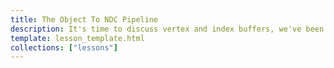 ```yaml
---
title: The Object To NDC Pipeline
description: It's time to discuss vertex and index buffers, we've been able to get by without them until now, but if we want to draw models, it's the most straight forward way. We'll also need to cover depth so that we don't render objects triangles farther away from the camera on top of triangles closer to the camera.
template: lesson_template.html
collections: ["lessons"]
---
```


